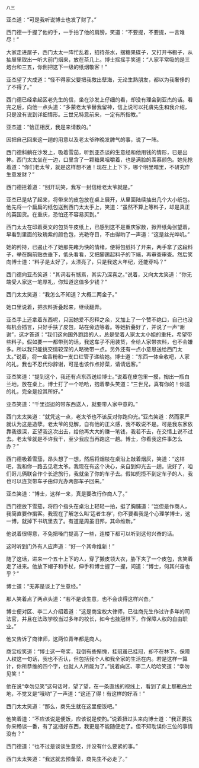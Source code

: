     八三 

   亚杰道：“可是我听说博士也发了财了。”

   西门德一手握了他的手，一手拍了他的肩膀，笑道：“不要提，不要提，一言难尽！”

   大家走进屋子，西门太太一阵忙乱着，招待茶水，摆糖果碟子，又打开书橱子，从抽屉里取出一听大前门烟来，放在茶几上。博士摇摇手笑道：“人家平常吸的是三炮台和三五，你倒把这下一级的纸烟敬客！”

   亚杰望了大成道：“怪不得家父要把我救出孽海，无论生熟朋友，都以为我奢侈的了不得了。”

   西门德已经拿起区老先生的信，坐在沙发上仔细的看，却没有理会到亚杰的话。看完之后，向他一点头道：“多蒙老太爷替我留神，信上说可以托虞先生和我介绍，只是没有说到详细情形。三世兄特意前来，一定有所指教。”

   亚杰道：“恰正相反，我是来请教的。”

   因把自己回来这一趟的用意以及老太爷昨晚发脾气的事，说了一阵。

   西门德斜躺在沙发上，吸着雪茄，听到亚杰谈的生意经和他用钱的情形，已是出神。西门太太坐在一边，口里含了一颗糖果咀嚼着，也是满脸的羡慕颜色。她先抢着道：“你们老太爷，就是这样想不通！现在上上下下，哪个明里暗里，不研究作生意发财？”

   西门德拦着道：“别开玩笑，我写一封信给老太爷就是。”

   亚杰已是站了起来，将带来的皮包放在桌上展开，从里面陆续抽出几个大小纸包。他先将一个扁扁的纸包送到西门太太手上，笑道：“虽然不算上等料子，却是真正的英国货。在重庆，恐怕还不容易买到。”

   西门太太在印着英文的包货牛皮纸上，已感到这不是重庆家数，掀开纸角张望着，早看到里面的玫瑰紫的颜色包，光艳夺目，不由得哟了一声道：“这是丝光哗叽。”

   她的矜持，已遏止不了她那先睹为快的情绪，便将包纸抖了开来，两手拿了这段料子，举在胸前贴衣垂下，低头看看，又把脚踢起料子的下端，再审查审查。然后笑向博士道：“料子是太好了，太漂亮了，只是我这大年纪，还能穿吗？”

   西门德向亚杰笑道：“其词若有憾焉，其实乃深喜之。”说着，又向太太笑道：“你无端受人家这一笔厚礼，你知道这值多少钱？”

   西门太太笑道：“我怎么不知道？大概二两金子。”

   她口里说着，把衣料折叠起来，继续翻弄。

   亚杰手上还拿着东西呢，只因她爱不忍释之余，又加上了一个赞不绝口，自己也没有机会插言，只好手扶了皮包，站在旁边等着。等她折叠好了，并说了一声“谢谢”，这才答道：“我们这向国外跑路的人，总是受着人家太太小姐的重托，希望带些料子。假如要一一都带到的话，我这车子不用装货，全给人家带衣料，也不会嫌多。所以我只能挑交情较深的人略微带一点。另外还有一点小意思送给西门太太。”说着，将一盒香粉和一支口红管子递给她。博士道：“东西一体全收吧，人家的礼，我也不忍代你辞谢，可是也该作点好菜，请请远客。”

   亚杰笑道：“提到这个，我还有点东西送给博士。”说着在皮包里一摸，掏出一瓶白兰地，放在桌上。博士打了一个哈哈，抱着拳头笑道：“三世兄，真有你的！你送的礼，完全是投其所好。”

   亚杰笑道：“千里迢迢的带东西送人，就要带人家中意的。”

   西门太太笑道：“就凭这一点，老太爷也不该反对你跑仰光。”亚杰笑道：然而家严就认为这是造孽。老太爷的见解，自有他的正义感，我不敢说不是。可是我东家依靠我很深，正望我这次出去，给他再大大的赚一笔钱，我若不去，在交情上说不过去。老太爷就是不许我干，至少我应当再跑这一趟。博士，你看我这件事怎么办？”

   西门德吸着雪茄，昂头想了一想，然后将烟枝在桌沿上敲着烟灰，笑道：“这样吧，我和你一路去见老太爷。我现在有这个决心，亲自到仰光去一趟。说好了，咱们哥儿俩联合作个长途旅行，我就坐了你的车子去。假如兜揽不到定车子的人，我也可以连货带车子由仰光办两部车子回来。”

   亚杰笑道：“博士，这样一来，真是要改行作商人了。”

   西门德放下雪茄，将四个指头在桌沿上轻轻一拍，挺了胸脯道：“岂但是作商人，我简直要作掮客。我现在了解怎么叫‘适者生存’，你不要看我是个心理学博士，这一博，就掉下书坑里去了。有道是周虽旧邦，其命维新。”

   他说着很得意，不免把嗓门提高了一些，连楼下都可以听到这句兴奋的话。

   这时听到门外有人应声道：“好一个其命维新！”

   随了这话，进来一个五十上下的人，穿了獭皮领大衣，胁下夹了一个皮包，含笑着走了进来。他放下帽子和手杖，伸手和博士握了一握，问道：“博士，何其兴奋也乎？”

   博士道：“无非是谈上了生意经。”

   那人笑着点了两点头道：“若不是谈生意，也不会谈得这样兴奋。”

   博士便对区、李二人介绍着道：“这是商宝权大律师，已往商先生作过许多年的司法官，并且在法政学校当过多年的校长，如今也挂冠林下，作保障人权的自由职业。”

   他又告诉了商律师，这两位青年都是商人。

   商宝权笑道：“博士这一夸奖，我倒有些惭愧，挂冠虽已挂冠，却不在林下。保障人权这一句话，我也不否认，但包括我个人和我全家的生活在内。若是这样一算计，你所恭维的四个字，也就人人所能为了。”说着向区、李二人哈哈笑道：“幸勿见笑！”

   他在说“幸勿见笑”这句话时，望了望，在一条直线的视线上，看到了桌上那瓶白兰地，不觉又是“哦哟”了一声道：“这还了得！有这样的好酒！”

   西门太太笑道：“那么，商先生就在这里便饭吧。”

   他笑着道：“不应该说是便饭，应该说是使酌。”说着扭过头来向博士道：“我正要找你来畅谈一番，有了这瓶好东西，我更是不能随便走了。但不知耽误你三位的事情没有？”

   西门德道：“也不过是谈谈生意经，并没有什么要紧的事。”

   西门太太笑道：“我这就去预备菜，商先生不必走了。”

